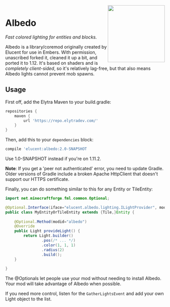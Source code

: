 <img src="https://raw.githubusercontent.com/elytra/Albedo/1.12/doc/logo.png" align="right" width="180px"/>

# Albedo

*Fast colored lighting for entities and blocks.*

Albedo is a library/coremod originally created by Elucent for use in Embers.
With permission, unascribed forked it, cleaned it up a bit, and ported it to
1.12. It's based on shaders and is *completely client-sided*, so it's relatively
lag-free, but that also means Albedo lights cannot prevent mob spawns.

## Usage

First off, add the Elytra Maven to your build.gradle:

```gradle
repositories {
	maven {
		url 'https://repo.elytradev.com/'
	}
}
```

Then, add this to your `dependencies` block:

```gradle
compile 'elucent:albedo:2.0-SNAPSHOT
```

Use 1.0-SNAPSHOT instead if you're on 1.11.2.

**Note**: If you get a 'peer not authenticated' error, you need to update
Gradle. Older versions of Gradle include a broken Apache HttpClient that doesn't
support our HTTPS certificate.

Finally, you can do something similar to this for any Entity or TileEntity:

```java
import net.minecraftforge.fml.common.Optional;

@Optional.Interface(iface="elucent.albedo.lighting.ILightProvider", modid="albedo")
public class MyEntityOrTileEntity extends {Tile,}Entity {
	
	@Optional.Method(modid="albedo")
	@Override
	public Light provideLight() {
		return Light.builder()
				.pos(/* ... */)
				.color(1, 1, 1)
				.radius(2)
				.build();
	}
	
}

```

The @Optionals let people use your mod without needing to install Albedo.
Your mod will take advantage of Albedo when possible.

If you need more control, listen for the `GatherLightsEvent` and add your own
Light object to the list.